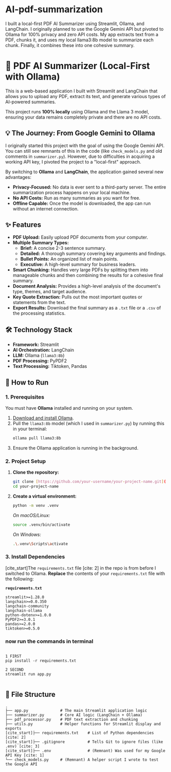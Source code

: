 # AI-pdf-summarization
I built a local-first PDF AI Summarizer using Streamlit, Ollama, and LangChain. I originally planned to use the Google Gemini API but pivoted to Ollama for 100% privacy and zero API costs. My app extracts text from a PDF, chunks it, and uses my local llama3:8b model to summarize each chunk. Finally, it combines these into one cohesive summary.

# 📄 PDF AI Summarizer (Local-First with Ollama)

This is a web-based application I built with Streamlit and LangChain that allows you to upload any PDF, extract its text, and generate various types of AI-powered summaries.

This project runs **100% locally** using Ollama and the Llama 3 model, ensuring your data remains completely private and there are no API costs.

## 💡 The Journey: From Google Gemini to Ollama

I originally started this project with the goal of using the Google Gemini API. You can still see remnants of this in the code (like `check_models.py` and old comments in `summarizer.py`). However, due to difficulties in acquiring a working API key, I pivoted the project to a "local-first" approach.

By switching to **Ollama** and **LangChain**, the application gained several new advantages:
* **Privacy-Focused:** No data is ever sent to a third-party server. The entire summarization process happens on your local machine.
* **No API Costs:** Run as many summaries as you want for free.
* **Offline Capable:** Once the model is downloaded, the app can run without an internet connection.

## ✨ Features

* **PDF Upload:** Easily upload PDF documents from your computer.
* **Multiple Summary Types:**
    * **Brief:** A concise 2-3 sentence summary.
    * **Detailed:** A thorough summary covering key arguments and findings.
    * **Bullet Points:** An organized list of main points.
    * **Executive:** A high-level summary for business leaders.
* **Smart Chunking:** Handles very large PDFs by splitting them into manageable chunks and then combining the results for a cohesive final summary.
* **Document Analysis:** Provides a high-level analysis of the document's type, themes, and target audience.
* **Key Quote Extraction:** Pulls out the most important quotes or statements from the text.
* **Export Results:** Download the final summary as a `.txt` file or a `.csv` of the processing statistics.

## 🛠️ Technology Stack

* **Framework:** Streamlit
* **AI Orchestration:** LangChain
* **LLM:** Ollama (`llama3:8b`)
* **PDF Processing:** PyPDF2
* **Text Processing:** Tiktoken, Pandas

## 🚀 How to Run

### 1. Prerequisites

You must have **Ollama** installed and running on your system.

1.  [Download and install Ollama](https://ollama.com/).
2.  Pull the `llama3:8b` model (which I used in `summarizer.py`) by running this in your terminal:
    ```sh
    ollama pull llama3:8b
    ```
3.  Ensure the Ollama application is running in the background.

### 2. Project Setup

1.  **Clone the repository:**
    ```sh
    git clone [https://github.com/your-username/your-project-name.git](https://github.com/your-username/your-project-name.git)
    cd your-project-name
    ```

2.  **Create a virtual environment:**
    ```sh
    python -m venv .venv
    ```
    *On macOS/Linux:*
    ```sh
    source .venv/bin/activate
    ```
    *On Windows:*
    ```sh
    .\.venv\Scripts\activate
    ```

### 3. Install Dependencies

[cite_start]The `requirements.txt` file [cite: 2] in the repo is from before I switched to Ollama. **Replace** the contents of your `requirements.txt` file with the following:

**`requirements.txt`**
```text
streamlit>=1.28.0
langchain>=0.0.350
langchain-community
langchain-ollama
python-dotenv>=1.0.0
PyPDF2>=3.0.1
pandas>=2.0.0
tiktoken>=0.5.0

```
### now run the commands in terminal 
```

1 FIRST
pip install -r requirements.txt

2 SECOND
streamlit run app.py


```
## 📂 File Structure

```
.
├── app.py              # The main Streamlit application logic
├── summarizer.py       # Core AI logic (LangChain + Ollama)
├── pdf_processor.py    # PDF text extraction and chunking
├── utils.py            # Helper functions for Streamlit display and exports
[cite_start]├── requirements.txt    # List of Python dependencies [cite: 2]
[cite_start]├── .gitignore          # Tells Git to ignore files (like .env) [cite: 3]
[cite_start]├── .env                # (Remnant) Was used for my Google API Key [cite: 1]
└── check_models.py     # (Remnant) A helper script I wrote to test the Google API


